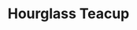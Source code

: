---
layout: project
permalink: /sand_clock _teacup/
title: "Hourglass Teacup"
brief: "Often, we can find ourselves rushing through life, preoccupied with our thoughts, without pausing to recognize how those thoughts are influencing our emotions and actions."
solution:  "Refresh and relax your mind with the calming motion of falling sand during this 5-minute tea ceremony. Use your tea time to pull away from your mobile phone or digital timer and enjoy the moment."
services:
 - "design research"
 - "ideation"
 - "innovation"
 - "user-centered design"
 - "prototyping"
 - "3D CAD modeling"
 - "photorealistic rendering"
main_image: "/assets/images/ideas/sand_clock _teacup/h_i_Tea sand
timer.jpg"
images:
- "/assets/images/ideas/sand_clock _teacup/p_i_Tea sand timer_01.jpg"
- "/assets/images/ideas/sand_clock _teacup/p_i_Tea sand timer_02.jpg"
---